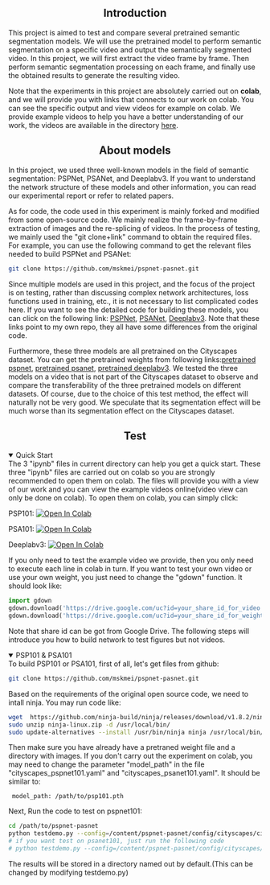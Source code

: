 ## <div align="center">Introduction</div>
This project is aimed to test and compare several pretrained semantic segmentation models. We will use the pretrained model to perform semantic segmentation on a specific video and output the semantically segmented video. In this project, we will first extract the video frame by frame. Then perform semantic segmentation processing on each frame, and finally use the obtained results to generate the resulting video.

Note that the experiments in this project are absolutely carried out on **colab**, and we will provide you with links that connects to our work on colab. You can see the specific output and view videos for example on colab. We provide example videos to help you have a better understanding of our work, the videos are available in the directory [here](https://drive.google.com/drive/folders/1pVmLX6EhfBikLpH_pUjXWYzlMmM7s8Ny?usp=sharing).

## <div align="center">About models</div>
In this project, we used three well-known models in the field of semantic segmentation: PSPNet, PSANet, and Deeplabv3. If you want to understand the network structure of these models and other information, you can read our experimental report or refer to related papers.

As for code, the code used in this experiment is mainly forked and modified from some open-source code. We mainly realize the frame-by-frame extraction of images and the re-splicing of videos. In the process of testing, we mainly used the "git clone+link" command to obtain the required files. For example, you can use the following command to get the relevant files needed to build PSPNet and PSANet:
```bash
git clone https://github.com/mskmei/pspnet-pasnet.git
```

Since multiple models are used in this project, and the focus of the project is on testing, rather than discussing complex network architectures, loss functions used in training, etc., it is not necessary to list complicated codes here. If you want to see the detailed code for building these models, you can click on the following link: [PSPNet](https://github.com/mskmei/pspnet-pasnet.git),  [PSANet](https://github.com/mskmei/pspnet-pasnet.git), [Deeplabv3](https://github.com/mskmei/DeepLabV3Plus-Pytorch.git). Note that these links point to my own repo, they all have some differences from the original code. 

Furthermore, these three models are all pretrained on the Cityscapes dataset. You can get the pretrained weights from following links:[pretrained pspnet](https://drive.google.com/file/d/1KaM0XLX60awJ6VzEPel84jr5AouNoLxi/view?usp=sharing), [pretrained psanet](https://drive.google.com/file/d/1qqktI7aIEM4Vucqk7XVi-L2FFDLJEQtO/view?usp=sharing), [pretrained deeplabv3](https://drive.google.com/file/d/1XlP8CzbkVkv8UZ2f6_0wtCT8P0Pu4nmD/view?usp=sharing). We tested the three models on a video that is not part of the Cityscapes dataset to observe and compare the transferability of the three pretrained models on different datasets. Of course, due to the choice of this test method, the effect will naturally not be very good. We speculate that its segmentation effect will be much worse than its segmentation effect on the Cityscapes dataset.

## <div align="center">Test</div>
<details open>
 <summary>Quick Start</summary>
  The 3 "ipynb" files in current directory can help you get a quick start. These three "ipynb" files are carried out on colab so you are strongly recommended to open them on colab. The files will provide you with a view of our work and you can view the example videos online(video view can only be done on colab). To open them on colab, you can simply click:
 
 PSP101:  [![Open In Colab](https://colab.research.google.com/assets/colab-badge.svg)](https://colab.research.google.com/github/mskmei/FINAL-PROJECT-CV-2022Spring/blob/main/Semantic%20Segamentation/PSP101_pytorch.ipynb)  
 
 PSA101:  [![Open In Colab](https://colab.research.google.com/assets/colab-badge.svg)](https://colab.research.google.com/github/mskmei/FINAL-PROJECT-CV-2022Spring/blob/main/Semantic%20Segamentation/PSA101.ipynb)  
 
 Deeplabv3:  [![Open In Colab](https://colab.research.google.com/assets/colab-badge.svg)](https://colab.research.google.com/github/mskmei/FINAL-PROJECT-CV-2022Spring/blob/main/Semantic%20Segamentation/deeplabv3.ipynb)  
 
 If you only need to test the example video we provide, then you only need to execute each line in colab in turn. If you want to test your own video or use your own weight, you just need to change the "gdown" function. It should look like:
 ```python
import gdown
gdown.download('https://drive.google.com/uc?id=your_share_id_for_video', 'use.mp4', quiet=False)
gdown.download('https://drive.google.com/uc?id=your_share_id_for_weight', 'psp101.pth', quiet=False)
 ```
Note that share id can be got from Google Drive. The following steps will introduce you how to build network to test figures but not videos.
 </details>
 
 <details open>
 <summary>PSP101 & PSA101</summary>
To build PSP101 or PSA101, first of all, let's get files from github:
 
 ```bash
 git clone https://github.com/mskmei/pspnet-pasnet.git
 ```
 
 Based on the requirements of the original open source code, we need to intall ninja. You may run code like:
 
 ```bash
 wget  https://github.com/ninja-build/ninja/releases/download/v1.8.2/ninja-linux.zip
 sudo unzip ninja-linux.zip -d /usr/local/bin/
 sudo update-alternatives --install /usr/bin/ninja ninja /usr/local/bin/ninja 1 --force
 ```
 
 Then make sure you have already have a pretraned weight file and a directory with images. If you don't carry out the experiment on colab, you may need to change the parameter "model_path" in the file "cityscapes_pspnet101.yaml" and "cityscapes_psanet101.yaml". It should be similar to:
 
 ```
  model_path: /path/to/psp101.pth
 ```
 
 Next, Run the code to test on pspnet101:
 
 ```bash
 cd /path/to/pspnet-pasnet
 python testdemo.py --config=/content/pspnet-pasnet/config/cityscapes/cityscapes_pspnet101.yaml --image=/path/to/your_images TEST.scales '[1.0]'
 # if you want test on psanet101, just run the following code
 # python testdemo.py --config=/content/pspnet-pasnet/config/cityscapes/cityscapes_psanet101.yaml --image=/path/to/your_images TEST.scales '[1.0]'
 ```
 
 The results will be stored in a directory named out by default.(This can be changed by modifying testdemo.py)
